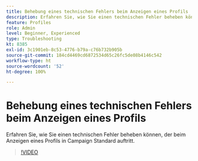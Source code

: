 ```yaml
---
title: Behebung eines technischen Fehlers beim Anzeigen eines Profils
description: Erfahren Sie, wie Sie einen technischen Fehler beheben können, der beim Anzeigen eines Profils in Campaign Standard auftritt.
feature: Profiles
role: Admin
level: Beginner, Experienced
type: Troubleshooting
kt: 8385
exl-id: 3c1901eb-8c53-4776-b79a-c76b732b905b
source-git-commit: 184cd4469cd6872534d65c26fc5de08b4146c542
workflow-type: ht
source-wordcount: '52'
ht-degree: 100%

---
```


# Behebung eines technischen Fehlers beim Anzeigen eines Profils

Erfahren Sie, wie Sie einen technischen Fehler beheben können, der beim Anzeigen eines Profils in Campaign Standard auftritt.

>[!VIDEO](https://video.tv.adobe.com/v/335890?quality=12)
